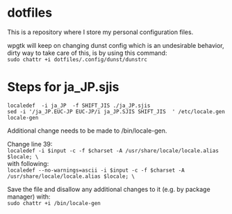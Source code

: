 # dotfiles
This is a repository where I store my personal configuration files.

wpgtk will keep on changing dunst config which is an undesirable behavior,  
dirty way to take care of this, is by using this command:  
`sudo chattr +i dotfiles/.config/dunst/dunstrc`

# Steps for ja_JP.sjis
```
localedef  -i ja_JP  -f SHIFT_JIS ./ja_JP.sjis
sed -i '/ja_JP.EUC-JP EUC-JP/i ja_JP.SJIS SHIFT_JIS  ' /etc/locale.gen
locale-gen
```
Additional change needs to be made to /bin/locale-gen.  

Change line 39:  
`localedef -i $input -c -f $charset -A /usr/share/locale/locale.alias $locale; \`  
with following:  
`localedef --no-warnings=ascii -i $input -c -f $charset -A /usr/share/locale/locale.alias $locale; \`  

Save the file and disallow any additional changes to it (e.g. by package manager) with:  
`sudo chattr +i /bin/locale-gen`  
